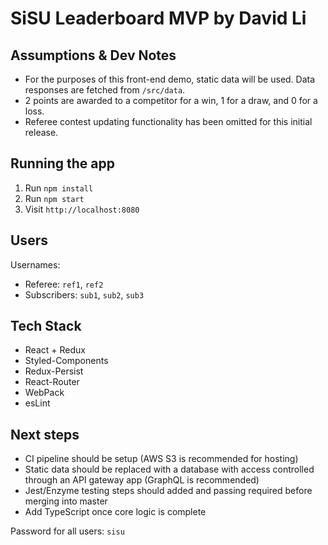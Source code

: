 # SiSU Leaderboard MVP by David Li

## Assumptions & Dev Notes
- For the purposes of this front-end demo, static data will be used. Data responses are fetched from `/src/data`.
- 2 points are awarded to a competitor for a win, 1 for a draw, and 0 for a loss.
- Referee contest updating functionality has been omitted for this initial release.

## Running the app
1. Run `npm install`
2. Run `npm start`
3. Visit `http://localhost:8080`

## Users
Usernames:
- Referee: `ref1`, `ref2`
- Subscribers: `sub1`, `sub2`, `sub3`

## Tech Stack
- React + Redux
- Styled-Components
- Redux-Persist
- React-Router
- WebPack
- esLint

## Next steps
- CI pipeline should be setup (AWS S3 is recommended for hosting)
- Static data should be replaced with a database with access controlled through an API gateway app (GraphQL is recommended)
- Jest/Enzyme testing steps should added and passing required before merging into master
- Add TypeScript once core logic is complete

Password for all users: `sisu`
